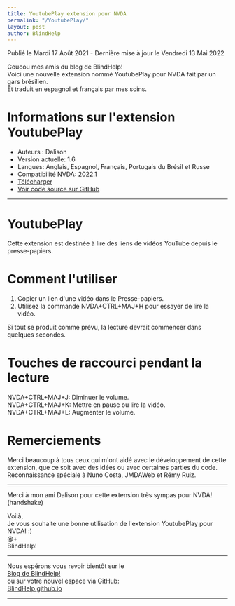 ```yaml
---
title: YoutubePlay extension pour NVDA
permalink: "/YoutubePlay/"
layout: post
author: BlindHelp
---
```


<footer>Publié le Mardi 17 Août 2021 - Dernière mise à jour le Vendredi 13 Mai 2022</footer>


Coucou mes amis du blog de BlindHelp!    
Voici une nouvelle extension nommé YoutubePlay pour NVDA fait  par un gars brésilien.    
Et traduit en espagnol et français par mes soins.    

# Informations sur l'extension YoutubePlay #

* Auteurs : Dalison
* Version actuelle: 1.6
* Langues: Anglais, Espagnol, Français, Portugais du Brésil et Russe
* Compatibilité NVDA: 2022.1
* [Télécharger](https://nvda.es/files/get.php?file=youtubeplay)
* [Voir code source sur GitHub](https://github.com/dalisoncpu/youtubePlay)

---

# YoutubePlay
Cette extension est destinée à lire des liens de vidéos YouTube depuis le presse-papiers.

# Comment l'utiliser
1. Copier un lien d'une vidéo dans le Presse-papiers.
2. Utilisez la commande NVDA+CTRL+MAJ+H pour essayer de lire la vidéo.

Si tout se produit comme prévu, la lecture devrait commencer dans quelques secondes.

# Touches de raccourci pendant la lecture
NVDA+CTRL+MAJ+J: Diminuer le volume.  
NVDA+CTRL+MAJ+K: Mettre en pause ou lire la vidéo.  
NVDA+CTRL+MAJ+L: Augmenter le volume.  

# Remerciements
Merci beaucoup à tous ceux qui m'ont aidé avec le développement de cette extension, que ce soit avec des idées ou avec certaines parties du code.  
Reconnaissance spéciale à Nuno Costa, JMDAWeb et Rémy Ruiz.

--- 

Merci à mon ami Dalison pour cette extension très sympas pour NVDA! (handshake)    

Voilà,    
Je vous souhaite une bonne utilisation de l'extension YoutubePlay pour NVDA! :)    
@+    
BlindHelp!    

---

Nous espérons vous revoir bientôt sur le      
[Blog de BlindHelp!](http://blindhelp.blogspot.fr/)                    
ou sur  votre nouvel espace via GitHub:                     
[BlindHelp.github.io](https://blindhelp.github.io)                    

---